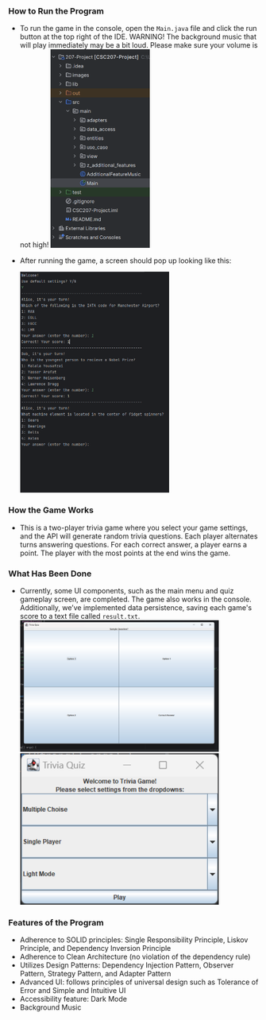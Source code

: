 ### How to Run the Program
- To run the game in the console, open the `Main.java` file and click the run button at the top right of the IDE. WARNING! The background music that will play immediately may be a bit loud. Please make sure your volume is not high!
  <img src="csc207 main program.png" alt="Image" width="200"/>
- After running the game, a screen should pop up looking like this:
  
  <img src="images/image2.PNG" alt="Image" width="300"/>

### How the Game Works
- This is a two-player trivia game where you select your game settings, and the API will generate random trivia questions. Each player alternates turns answering questions. For each correct answer, a player earns a point. The player with the most points at the end wins the game.

### What Has Been Done
- Currently, some UI components, such as the main menu and quiz gameplay screen, are completed. The game also works in the console. Additionally, we’ve implemented data persistence, saving each game's score to a text file called `result.txt`.
  <img src="images/image3.png" alt="Image" width="400"/>
  <img src="images/image4.png" alt="Image" width="400"/>

### Features of the Program
- Adherence to SOLID principles: Single Responsibility Principle, Liskov Principle, and Dependency Inversion Principle
- Adherence to Clean Architecture (no violation of the dependency rule)
- Utilizes Design Patterns: Dependency Injection Pattern, Observer Pattern, Strategy Pattern, and Adapter Pattern
- Advanced UI: follows principles of universal design such as Tolerance of Error and Simple and Intuitive UI
- Accessibility feature: Dark Mode
- Background Music
